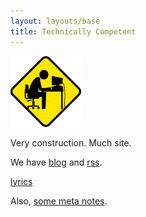 ```yaml
---
layout: layouts/base
title: Technically Competent
---
```


<img src="/assets/Corridor9875pixani-construction.gif" alt="">

Very construction.
Much site.

We have [blog](blog/) and [rss](feed.xml).

[lyrics](lyrics/)

Also, [some meta notes](README).
